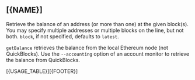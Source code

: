 ## [{NAME}]

Retrieve the balance of an address (or more than one) at the given block(s). You may specify multiple addresses or multiple blocks on the line, but not 
both. `block`, if not specified, defaults to `latest`.

`getBalance` retrieves the balance from the local Ethereum node (not QuickBlocks). Use the `--accounting` option of an account monitor to retrieve the 
balance from QuickBlocks.

[{USAGE_TABLE}][{FOOTER}]
